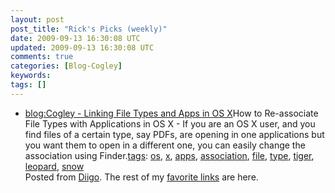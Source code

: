 ```yaml
---           
layout: post
post_title: "Rick's Picks (weekly)"
date: 2009-09-13 16:30:08 UTC
updated: 2009-09-13 16:30:08 UTC
comments: true
categories: [Blog-Cogley]
keywords: 
tags: []
---
```

 
- [blog:Cogley - Linking File Types and Apps in OS X](http://rick.cogley.info/blog/index.php?id=2324875271460116447)How to Re-associate File Types with Applications in OS X - If you are an OS X user, and you find files of a certain type, say PDFs, are opening in one applications but you want them to open in a different one, you can easily change the association using Finder.[tags](http://www.diigo.com/cloud/rickcogley): [os](http://www.diigo.com/user/rickcogley/os), [x](http://www.diigo.com/user/rickcogley/x), [apps](http://www.diigo.com/user/rickcogley/apps), [association](http://www.diigo.com/user/rickcogley/association), [file](http://www.diigo.com/user/rickcogley/file), [type](http://www.diigo.com/user/rickcogley/type), [tiger](http://www.diigo.com/user/rickcogley/tiger), [leopard](http://www.diigo.com/user/rickcogley/leopard), [snow](http://www.diigo.com/user/rickcogley/snow)
<br />Posted from [Diigo](http://www.diigo.com). The rest of my [favorite links](http://www.diigo.com/user/rickcogley) are here.